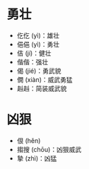 # 勇壮
* 仡仡 (yì)：雄壮
* 俋俋 (yì)：勇壮
* 佶 (jí)：健壮
* 偕偕：强壮
* 偈 (jié)：勇武貌
* 僩 (xiàn)：威武勇猛
* 赳赳：简装威武貌
# 凶狠
* 佷 (hěn)
* 搊搜 (chōu)：凶狠威武
* 摯 (zhì)：凶猛
